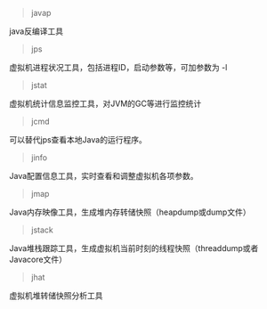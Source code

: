 > javap

java反编译工具

> jps

虚拟机进程状况工具，包括进程ID，启动参数等，可加参数为 -l

> jstat

虚拟机统计信息监控工具，对JVM的GC等进行监控统计

> jcmd

可以替代jps查看本地Java的运行程序。

> jinfo

Java配置信息工具，实时查看和调整虚拟机各项参数。

> jmap

Java内存映像工具，生成堆内存转储快照（heapdump或dump文件）

> jstack

Java堆栈跟踪工具，生成虚拟机当前时刻的线程快照（threaddump或者Javacore文件）

> jhat

虚拟机堆转储快照分析工具